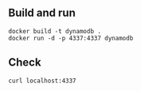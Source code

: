 ## Build and run
```
docker build -t dynamodb .
docker run -d -p 4337:4337 dynamodb

```

## Check
```
curl localhost:4337
```